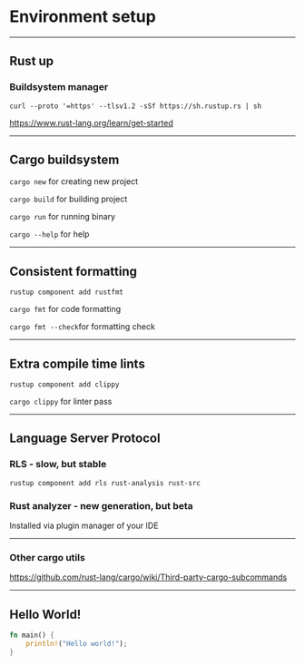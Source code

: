 # Environment setup

---

## Rust up
### Buildsystem manager

`curl --proto '=https' --tlsv1.2 -sSf https://sh.rustup.rs | sh`

<https://www.rust-lang.org/learn/get-started>

---

## Cargo buildsystem

`cargo new` for creating new project

`cargo build` for building project

`cargo run` for running binary

`cargo --help` for help

---

## Consistent formatting

`rustup component add rustfmt`

`cargo fmt` for code formatting

`cargo fmt --check`for formatting check

---

## Extra compile time lints

`rustup component add clippy`

`cargo clippy` for linter pass

---

## Language Server Protocol

### RLS - slow, but stable

`rustup component add rls rust-analysis rust-src`

### Rust analyzer - new generation, but beta

Installed via plugin manager of your IDE

---

### Other cargo utils

<https://github.com/rust-lang/cargo/wiki/Third-party-cargo-subcommands>

---

## Hello World!

```rust
fn main() {
    println!("Hello world!");
}
```

